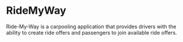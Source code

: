 # RideMyWay
Ride-My-Way is a carpooling application that provides drivers with the ability to create ride offers and passengers to join available ride offers. 
